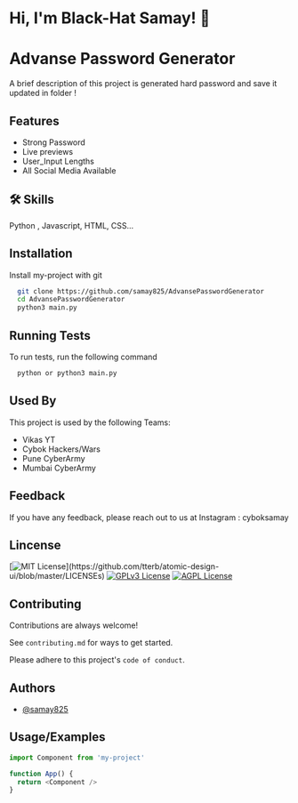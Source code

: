 
# Hi, I'm Black-Hat Samay! 👋


# Advanse Password Generator

A brief description of this project is generated hard password and save it updated in folder !


## Features

- Strong Password 
- Live previews
- User_Input Lengths
- All Social Media Available 


## 🛠 Skills
Python , Javascript, HTML, CSS...


## Installation

Install my-project with git

```bash
  git clone https://github.com/samay825/AdvansePasswordGenerator
  cd AdvansePasswordGenerator
  python3 main.py
```
    
## Running Tests

To run tests, run the following command

```bash
  python or python3 main.py
```


## Used By

This project is used by the following Teams:

- Vikas YT
- Cybok Hackers/Wars
- Pune CyberArmy
- Mumbai CyberArmy


## Feedback

If you have any feedback, please reach out to us at Instagram : cyboksamay


## Lincense

[![MIT License](https://img.shields.io/apm/l/atomic-design-ui.svg?)](https://github.com/tterb/atomic-design-ui/blob/master/LICENSEs)
[![GPLv3 License](https://img.shields.io/badge/License-GPL%20v3-yellow.svg)](https://opensource.org/licenses/)
[![AGPL License](https://img.shields.io/badge/license-AGPL-blue.svg)](http://www.gnu.org/licenses/agpl-3.0)


## Contributing

Contributions are always welcome!

See `contributing.md` for ways to get started.

Please adhere to this project's `code of conduct`.


## Authors

- [@samay825](https://www.github.com/samay825)


## Usage/Examples

```javascript
import Component from 'my-project'

function App() {
  return <Component />
}
```
